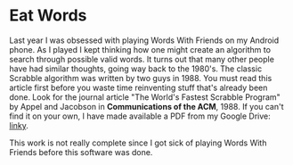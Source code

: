 Eat Words
=========

Last year I was obsessed with playing Words With Friends on my Android phone.  As I played I
kept thinking how one might create an algorithm to search through possible valid words.  It turns
out that many other people have had similar thoughts, going way back to the 1980's.  The classic
Scrabble algorithm was written by two guys in 1988.  You must read this article first before you
waste time reinventing stuff that's already been done.  Look for the journal article "The World's
Fastest Scrabble Program" by Appel and Jacobson in __Communications of the ACM__, 1988.  If you
can't find it on your own, I have made available a PDF from my Google Drive: [linky](https://docs.google.com/file/d/0Bw4voKC7WdUlWVJHM1c0ejdMdTA/edit?usp=sharing).

This work is not really complete since I got sick of playing Words With Friends before this
software was done.
